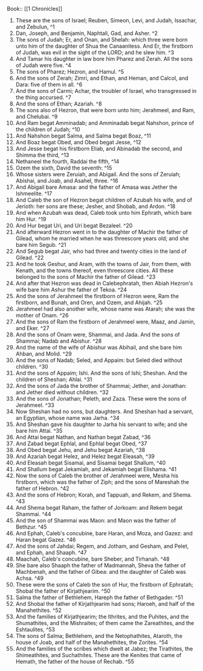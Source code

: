  Book:: [[1 Chronicles]]
 1. These are the sons of Israel; Reuben, Simeon, Levi, and Judah, Issachar, and Zebulun, ^1
 2. Dan, Joseph, and Benjamin, Naphtali, Gad, and Asher. ^2
 3. The sons of Judah; Er, and Onan, and Shelah: which three were born unto him of the daughter of Shua the Canaanitess. And Er, the firstborn of Judah, was evil in the sight of the LORD; and he slew him. ^3
 4. And Tamar his daughter in law bore him Pharez and Zerah. All the sons of Judah were five. ^4
 5. The sons of Pharez; Hezron, and Hamul. ^5
 6. And the sons of Zerah; Zimri, and Ethan, and Heman, and Calcol, and Dara: five of them in all. ^6
 7. And the sons of Carmi; Achar, the troubler of Israel, who transgressed in the thing accursed. ^7
 8. And the sons of Ethan; Azariah. ^8
 9. The sons also of Hezron, that were born unto him; Jerahmeel, and Ram, and Chelubai. ^9
 10. And Ram begat Amminadab; and Amminadab begat Nahshon, prince of the children of Judah; ^10
 11. And Nahshon begat Salma, and Salma begat Boaz, ^11
 12. And Boaz begat Obed, and Obed begat Jesse, ^12
 13. And Jesse begat his firstborn Eliab, and Abinadab the second, and Shimma the third, ^13
 14. Nethaneel the fourth, Raddai the fifth, ^14
 15. Ozem the sixth, David the seventh: ^15
 16. Whose sisters were Zeruiah, and Abigail. And the sons of Zeruiah; Abishai, and Joab, and Asahel, three. ^16
 17. And Abigail bare Amasa: and the father of Amasa was Jether the Ishmeelite. ^17
 18. And Caleb the son of Hezron begat children of Azubah his wife, and of Jerioth: her sons are these; Jesher, and Shobab, and Ardon. ^18
 19. And when Azubah was dead, Caleb took unto him Ephrath, which bare him Hur. ^19
 20. And Hur begat Uri, and Uri begat Bezaleel. ^20
 21. And afterward Hezron went in to the daughter of Machir the father of Gilead, whom he married when he was threescore years old; and she bare him Segub. ^21
 22. And Segub begat Jair, who had three and twenty cities in the land of Gilead. ^22
 23. And he took Geshur, and Aram, with the towns of Jair, from them, with Kenath, and the towns thereof, even threescore cities. All these belonged to the sons of Machir the father of Gilead. ^23
 24. And after that Hezron was dead in Calebephratah, then Abiah Hezron's wife bare him Ashur the father of Tekoa. ^24
 25. And the sons of Jerahmeel the firstborn of Hezron were, Ram the firstborn, and Bunah, and Oren, and Ozem, and Ahijah. ^25
 26. Jerahmeel had also another wife, whose name was Atarah; she was the mother of Onam. ^26
 27. And the sons of Ram the firstborn of Jerahmeel were, Maaz, and Jamin, and Eker. ^27
 28. And the sons of Onam were, Shammai, and Jada. And the sons of Shammai; Nadab and Abishur. ^28
 29. And the name of the wife of Abishur was Abihail, and she bare him Ahban, and Molid. ^29
 30. And the sons of Nadab; Seled, and Appaim: but Seled died without children. ^30
 31. And the sons of Appaim; Ishi. And the sons of Ishi; Sheshan. And the children of Sheshan; Ahlai. ^31
 32. And the sons of Jada the brother of Shammai; Jether, and Jonathan: and Jether died without children. ^32
 33. And the sons of Jonathan; Peleth, and Zaza. These were the sons of Jerahmeel. ^33
 34. Now Sheshan had no sons, but daughters. And Sheshan had a servant, an Egyptian, whose name was Jarha. ^34
 35. And Sheshan gave his daughter to Jarha his servant to wife; and she bare him Attai. ^35
 36. And Attai begat Nathan, and Nathan begat Zabad, ^36
 37. And Zabad begat Ephlal, and Ephlal begat Obed, ^37
 38. And Obed begat Jehu, and Jehu begat Azariah, ^38
 39. And Azariah begat Helez, and Helez begat Eleasah, ^39
 40. And Eleasah begat Sisamai, and Sisamai begat Shallum, ^40
 41. And Shallum begat Jekamiah, and Jekamiah begat Elishama. ^41
 42. Now the sons of Caleb the brother of Jerahmeel were, Mesha his firstborn, which was the father of Ziph; and the sons of Mareshah the father of Hebron. ^42
 43. And the sons of Hebron; Korah, and Tappuah, and Rekem, and Shema. ^43
 44. And Shema begat Raham, the father of Jorkoam: and Rekem begat Shammai. ^44
 45. And the son of Shammai was Maon: and Maon was the father of Bethzur. ^45
 46. And Ephah, Caleb's concubine, bare Haran, and Moza, and Gazez: and Haran begat Gazez. ^46
 47. And the sons of Jahdai; Regem, and Jotham, and Gesham, and Pelet, and Ephah, and Shaaph. ^47
 48. Maachah, Caleb's concubine, bare Sheber, and Tirhanah. ^48
 49. She bare also Shaaph the father of Madmannah, Sheva the father of Machbenah, and the father of Gibea: and the daughter of Caleb was Achsa. ^49
 50. These were the sons of Caleb the son of Hur, the firstborn of Ephratah; Shobal the father of Kirjathjearim. ^50
 51. Salma the father of Bethlehem, Hareph the father of Bethgader. ^51
 52. And Shobal the father of Kirjathjearim had sons; Haroeh, and half of the Manahethites. ^52
 53. And the families of Kirjathjearim; the Ithrites, and the Puhites, and the Shumathites, and the Mishraites; of them came the Zareathites, and the Eshtaulites, ^53
 54. The sons of Salma; Bethlehem, and the Netophathites, Ataroth, the house of Joab, and half of the Manahethites, the Zorites. ^54
 55. And the families of the scribes which dwelt at Jabez; the Tirathites, the Shimeathites, and Suchathites. These are the Kenites that came of Hemath, the father of the house of Rechab. ^55
